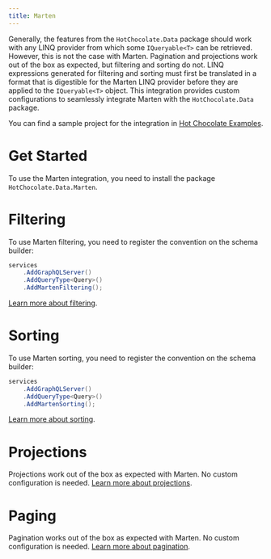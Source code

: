 ```yaml
---
title: Marten
---
```


Generally, the features from the `HotChocolate.Data` package should work with
any LINQ provider from which some `IQueryable<T>` can be retrieved. However, this is not the case with Marten. Pagination and projections
work out of the box as expected, but filtering and sorting do not. LINQ expressions generated for filtering and sorting must first
be translated in a format that is digestible for the Marten LINQ provider before they are applied to the `IQueryable<T>` object.
This integration provides custom configurations to seamlessly integrate Marten with the `HotChocolate.Data` package.

You can find a sample project for the integration in [Hot Chocolate Examples](https://github.com/ChilliCream/hotchocolate-examples/tree/master/misc/MartenDB).

# Get Started

To use the Marten integration, you need to install the package `HotChocolate.Data.Marten`.

<PackageInstallation packageName="HotChocolate.Data.Marten" />

# Filtering

To use Marten filtering, you need to register the convention on the schema builder:

```csharp
services
    .AddGraphQLServer()
    .AddQueryType<Query>()
    .AddMartenFiltering();
```
[Learn more about filtering](/docs/hotchocolate/v13/fetching-data/filtering).

# Sorting

To use Marten sorting, you need to register the convention on the schema builder:

```csharp
services
    .AddGraphQLServer()
    .AddQueryType<Query>()
    .AddMartenSorting();
```
[Learn more about sorting](/docs/hotchocolate/v13/fetching-data/sorting).

# Projections

Projections work out of the box as expected with Marten. No custom configuration is needed.
[Learn more about projections](/docs/hotchocolate/v13/fetching-data/projections).

# Paging

Pagination works out of the box as expected with Marten. No custom configuration is needed.
[Learn more about pagination](/docs/hotchocolate/v13/fetching-data/pagination).
